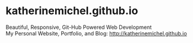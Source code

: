 katherinemichel.github.io
=========================
Beautiful, Responsive, Git-Hub Powered Web Development <br>
My Personal Website, Portfolio, and Blog: http://katherinemichel.github.io

